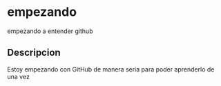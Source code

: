 # empezando
empezando a entender github
## Descripcion
Estoy empezando con GitHub de manera seria para poder aprenderlo de una vez
